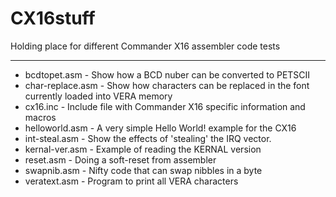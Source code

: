 # CX16stuff
Holding place for different Commander X16 assembler code tests
****
* bcdtopet.asm - Show how a BCD nuber can be converted to PETSCII
* char-replace.asm - Show how characters can be replaced in the font currently loaded into VERA memory
* cx16.inc - Include file with Commander X16 specific information and macros
* helloworld.asm - A very simple Hello World! example for the CX16
* int-steal.asm - Show the effects of 'stealing' the IRQ vector.
* kernal-ver.asm - Example of reading the KERNAL version
* reset.asm - Doing a soft-reset from assembler
* swapnib.asm - Nifty code that can swap nibbles in a byte
* veratext.asm - Program to print all VERA characters
